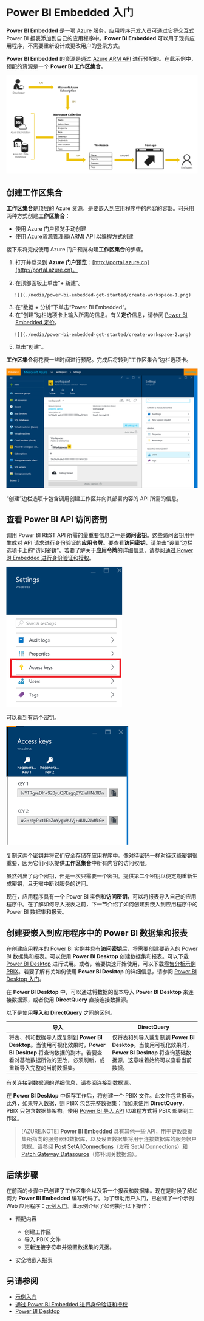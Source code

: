 <properties
   pageTitle="Power BI Embedded 入门"
   description="Power BI Embedded，将交互式 Power BI 报表添加到商业智能应用程序"
   services="power-bi-embedded"
   documentationCenter=""
   authors="mgblythe"
   manager="NA"
   editor=""
   tags=""/>

<tags
   ms.service="power-bi-embedded"
   ms.devlang="NA"
   ms.topic="hero-article"
   ms.tgt_pltfrm="NA"
   ms.workload="powerbi"
   ms.date="07/05/2016"
   ms.author="mblythe"
   wacn.date="01/13/2017"/>  


# Power BI Embedded 入门

**Power BI Embedded** 是一项 Azure 服务，应用程序开发人员可通过它将交互式 Power BI 报表添加到自己的应用程序中。**Power BI Embedded** 可以用于现有应用程序，不需要重新设计或更改用户的登录方式。

**Power BI Embedded** 的资源是通过 [Azure ARM API](https://msdn.microsoft.com/zh-cn/library/mt712306.aspx) 进行预配的。在此示例中，预配的资源是一个 **Power BI 工作区集合**。

![](./media/power-bi-embedded-get-started/introduction.png)  


## 创建工作区集合
**工作区集合**是顶层的 Azure 资源，是要嵌入到应用程序中的内容的容器。可采用两种方式创建**工作区集合**：

   -	使用 Azure 门户预览手动创建
   -	使用 Azure资源管理器(ARM) API 以编程方式创建

接下来将完成使用 Azure 门户预览构建**工作区集合**的步骤。

   1.	打开并登录到 **Azure 门户预览**：[http://portal.azure.cn](http://portal.azure.cn)。

   2.	在顶部面板上单击“+ 新建”。

       ![](./media/power-bi-embedded-get-started/create-workspace-1.png)  


   3.	在“数据 + 分析”下单击“Power BI Embedded”。
   4.	在“创建”边栏选项卡上输入所需的信息。有关**定价**信息，请参阅 [Power BI Embedded 定价](http://go.microsoft.com/fwlink/?LinkID=760527)。

       ![](./media/power-bi-embedded-get-started/create-workspace-2.png)  


   5. 单击“创建”。

**工作区集合**将花费一些时间进行预配。完成后将转到“工作区集合”边栏选项卡。

   ![](./media/power-bi-embedded-get-started/create-workspace-3.png)  


“创建”边栏选项卡包含调用创建工作区并向其部署内容的 API 所需的信息。



## 查看 Power BI API 访问密钥 <a name="view-access-keys"></a>

调用 Power BI REST API 所需的最重要信息之一是**访问密钥**。这些访问密钥用于生成对 API 请求进行身份验证的**应用令牌**。要查看**访问密钥**，请单击“设置”边栏选项卡上的“访问密钥”。若要了解关于**应用令牌**的详细信息，请参阅[通过 Power BI Embedded 进行身份验证和授权](/documentation/articles/power-bi-embedded-app-token-flow/)。

   ![](./media/power-bi-embedded-get-started/access-keys.png)  


可以看到有两个密钥。

   ![](./media/power-bi-embedded-get-started/access-keys-2.png)  


复制这两个密钥并将它们安全存储在应用程序中。像对待密码一样对待这些密钥很重要，因为它们可以提供**工作区集合**中所有内容的访问权限。

虽然列出了两个密钥，但是一次只需要一个密钥。提供第二个密钥以便定期重新生成密钥，且无需中断对服务的访问。

现在，应用程序具有一个 Power BI 实例和**访问密钥**，可以将报表导入自己的应用程序中。在了解如何导入报表之前，下一节介绍了如何创建要嵌入到应用程序中的 Power BI 数据集和报表。

## 创建要嵌入到应用程序中的 Power BI 数据集和报表

在创建应用程序的 Power BI 实例并具有**访问密钥**后，将需要创建要嵌入的 Power BI 数据集和报表。可以使用 **Power BI Desktop** 创建数据集和报表。可以下载 [Power BI Desktop](https://powerbi.microsoft.com/documentation/powerbi-desktop-get-the-desktop/) 进行试用。或者，若要快速开始使用，可以下载[零售分析示例 PBIX](http://go.microsoft.com/fwlink/?LinkID=780547)。若要了解有关如何使用 **Power BI Desktop** 的详细信息，请参阅 [Power BI Desktop 入门](https://powerbi.microsoft.com/zh-cn/guided-learning/powerbi-learning-0-2-get-started-power-bi-desktop)。

在 **Power BI Desktop** 中，可以通过将数据的副本导入 **Power BI Desktop** 来连接数据源，或者使用 **DirectQuery** 直接连接数据源。

以下是使用**导入**和 **DirectQuery** 之间的区别。

|导入 | DirectQuery
|---|---
|将表、列和数据导入或复制到 **Power BI Desktop**。当使用可视化效果时，**Power BI Desktop** 将查询数据的副本。若要查看对基础数据所做的更改，必须刷新，或重新导入完整的当前数据集。|仅将表和列导入或复制到 **Power BI Desktop**。当使用可视化效果时，**Power BI Desktop** 将查询基础数据源，这意味着始终可以查看当前数据。

有关连接到数据源的详细信息，请参阅[连接到数据源](/documentation/articles/power-bi-embedded-connect-datasource/)。

在 **Power BI Desktop** 中保存工作后，将创建一个 PBIX 文件。此文件包含报表。此外，如果导入数据，则 PBIX 包含完整数据集；而如果使用 **DirectQuery**，PBIX 只包含数据集架构。使用 [Power BI 导入 API](https://msdn.microsoft.com/zh-cn/library/mt711504.aspx) 以编程方式将 PBIX 部署到工作区。

> [AZURE.NOTE] **Power BI Embedded** 具有其他一些 API，用于更改数据集所指向的服务器和数据库，以及设置数据集将用于连接数据库的服务帐户凭据。请参阅 [Post SetAllConnections](https://msdn.microsoft.com/zh-cn/library/mt711505.aspx)（发布 SetAllConnections）和 [Patch Gateway Datasource](https://msdn.microsoft.com/zh-cn/library/mt711498.aspx)（修补网关数据源）。

## 后续步骤
在前面的步骤中已创建了工作区集合以及第一个报表和数据集。现在是时候了解如何为 **Power BI Embedded** 编写代码了。为了帮助用户入门，已创建了一个示例 Web 应用程序：[示例入门](/documentation/articles/power-bi-embedded-get-started-sample/)。此示例介绍了如何执行以下操作：

  -	预配内容
      - 创建工作区
      - 导入 PBIX 文件
      - 更新连接字符串并设置数据集的凭据。

  -	安全地嵌入报表

## 另请参阅
- [示例入门](/documentation/articles/power-bi-embedded-get-started-sample/)
- [通过 Power BI Embedded 进行身份验证和授权](/documentation/articles/power-bi-embedded-app-token-flow/)
- [Power BI Desktop](https://powerbi.microsoft.com/documentation/powerbi-desktop-get-the-desktop/)

<!---HONumber=Mooncake_1010_2016-->
